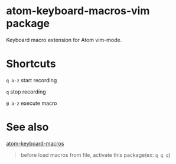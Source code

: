 # atom-keyboard-macros-vim package

Keyboard macro extension for Atom vim-mode.

# Shortcuts

```q a-z```  start recording

```q``` stop recording

```@ a-z``` execute macro

# See also

[atom-keyboard-macros](https://atom.io/packages/atom-keyboard-macros)
>before load macros from file, activate this package(ex: ```q q q```)

